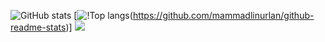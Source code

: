 ![GitHub stats](https://github-readme-stats.vercel.app/api?username=mammadlinurlan&theme=dark&show_icons=true)
[![!Top langs](https://github-readme-stats.vercel.app/api/top-langs/?username=mammadlinurlan&theme=merko&card_with=100px)(https://github.com/mammadlinurlan/github-readme-stats)]
<picture>
<source 
  srcset="https://github-readme-stats.vercel.app/api?username=anuraghazra&show_icons=true&theme=dark"
  media="(prefers-color-scheme: dark)"
/>
<source
  srcset="https://github-readme-stats.vercel.app/api?username=anuraghazra&show_icons=true"
  media="(prefers-color-scheme: light), (prefers-color-scheme: no-preference)"
/>
<img src="https://github-readme-stats.vercel.app/api?username=anuraghazra&show_icons=true" />
</picture>
